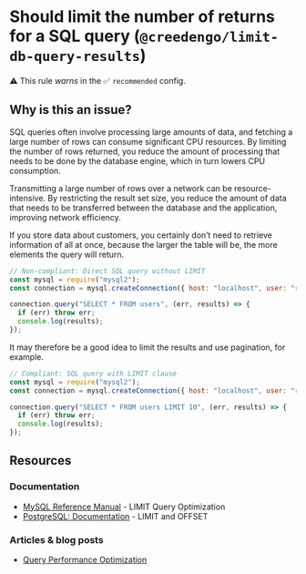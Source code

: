 # Should limit the number of returns for a SQL query (`@creedengo/limit-db-query-results`)

⚠️ This rule _warns_ in the ✅ `recommended` config.

<!-- end auto-generated rule header -->

## Why is this an issue?

SQL queries often involve processing large amounts of data, and fetching a large number of rows can consume significant
CPU resources.
By limiting the number of rows returned, you reduce the amount of processing that needs to be done by the database
engine, which in turn lowers CPU consumption.

Transmitting a large number of rows over a network can be resource-intensive.
By restricting the result set size, you reduce the amount of data that needs to be transferred between the database and
the application, improving network efficiency.

If you store data about customers, you certainly don’t need to retrieve information of all at once, because the larger
the table will be, the more elements the query will return.

```js
// Non-compliant: Direct SQL query without LIMIT
const mysql = require("mysql2");
const connection = mysql.createConnection({ host: "localhost", user: "root" });

connection.query("SELECT * FROM users", (err, results) => {
  if (err) throw err;
  console.log(results);
});
```

It may therefore be a good idea to limit the results and use pagination, for example.

```js
// Compliant: SQL query with LIMIT clause
const mysql = require("mysql2");
const connection = mysql.createConnection({ host: "localhost", user: "root" });

connection.query("SELECT * FROM users LIMIT 10", (err, results) => {
  if (err) throw err;
  console.log(results);
});
```

## Resources

### Documentation

- [MySQL Reference Manual](https://dev.mysql.com/doc/refman/8.0/en/limit-optimization.html) - LIMIT Query Optimization
- [PostgreSQL: Documentation](https://www.postgresql.org/docs/current/queries-limit.html) - LIMIT and OFFSET

### Articles & blog posts

- [Query Performance Optimization](https://www.oreilly.com/library/view/high-performance-mysql/9780596101718/ch04.html)
